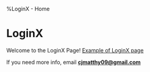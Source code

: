 %LoginX - Home
# LoginX
Welcome to the LoginX Page!
[Example of LoginX page](example.html)




































If you need more info, email **cjmatthy09@gmail.com**
